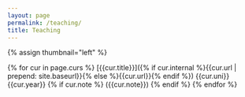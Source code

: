 ```yaml
---
layout: page
permalink: /teaching/
title: Teaching
---
```

{% assign thumbnail="left" %}

{% for cur in page.curs %} [{{cur.title}}]({% if cur.internal %}{{cur.url | prepend: site.baseurl}}{% else %}{{cur.url}}{% endif %})
{{cur.uni}}
{{cur.year}} {% if cur.note %} ({{cur.note}}) {% endif %} {% endfor %}